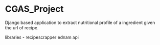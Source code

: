 # CGAS_Project

Django based application to extract nutritional profile of a ingredient given the url of recipe.

libraries - recipescrapper
ednam api
